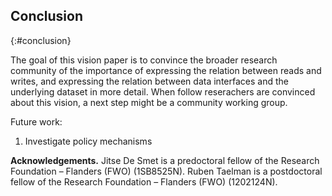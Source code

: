 ## Conclusion
{:#conclusion}

The goal of this vision paper is to convince the broader research community of the importance of expressing
the relation between reads and writes,
and expressing the relation between data interfaces and the underlying dataset in more detail.
When follow reserachers are convinced about this vision, a next step might be a community working group.


Future work:
1. Investigate policy mechanisms 

**Acknowledgements.** Jitse De Smet is a predoctoral fellow of the Research Foundation – Flanders (FWO) (1SB8525N).
Ruben Taelman is a postdoctoral fellow of the Research Foundation – Flanders (FWO) (1202124N).
